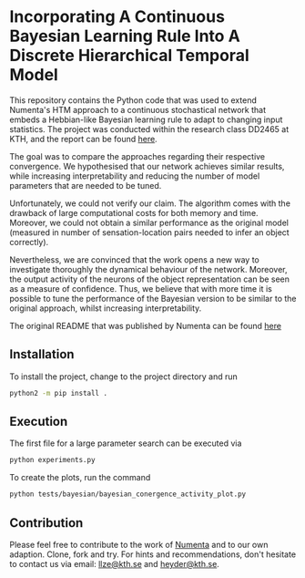 # Incorporating A Continuous Bayesian Learning Rule Into A Discrete Hierarchical Temporal Model

This repository contains the Python code that was used to extend Numenta's HTM approach
to a continuous stochastical network that embeds a Hebbian-like Bayesian learning rule
to adapt to changing input statistics. The project was conducted within the research
class DD2465 at KTH, and the report can be found [here](Numenta_BCPNN_Report.pdf).

The goal was to compare the approaches regarding their respective convergence.
We hypothesised that our network achieves similar results, while increasing
interpretability and reducing the number of model parameters that are needed to be tuned.

Unfortunately, we could not verify our claim. The algorithm comes with the drawback of
large computational costs for both memory and time. Moreover, we could not
obtain a similar performance as the original model (measured in number of sensation-location
pairs needed to infer an object correctly).

Nevertheless, we are convinced that the work opens a new way to investigate thoroughly 
the dynamical behaviour of the network. Moreover, the output activity of the neurons of
the object representation can be seen as a measure of confidence. Thus, we believe
that with more time it is possible to tune the performance of the Bayesian
version to be similar to the original approach, whilst increasing interpretability.

The original README that was published by Numenta can be found [here](NumentaREADME.md)

## Installation
To install the project, change to the project directory and run 
```bash
python2 -m pip install .
```  

## Execution
The first file for a large parameter search can be executed via
```bash
python experiments.py
```

To create the plots, run the command
```bash
python tests/bayesian/bayesian_conergence_activity_plot.py
```

## Contribution
Please feel free to contribute to the work of [Numenta](https://numenta.com/) and to our own
adaption. Clone, fork and try. For hints and recommendations, don't hesitate to contact
us via email: llze@kth.se and heyder@kth.se. 